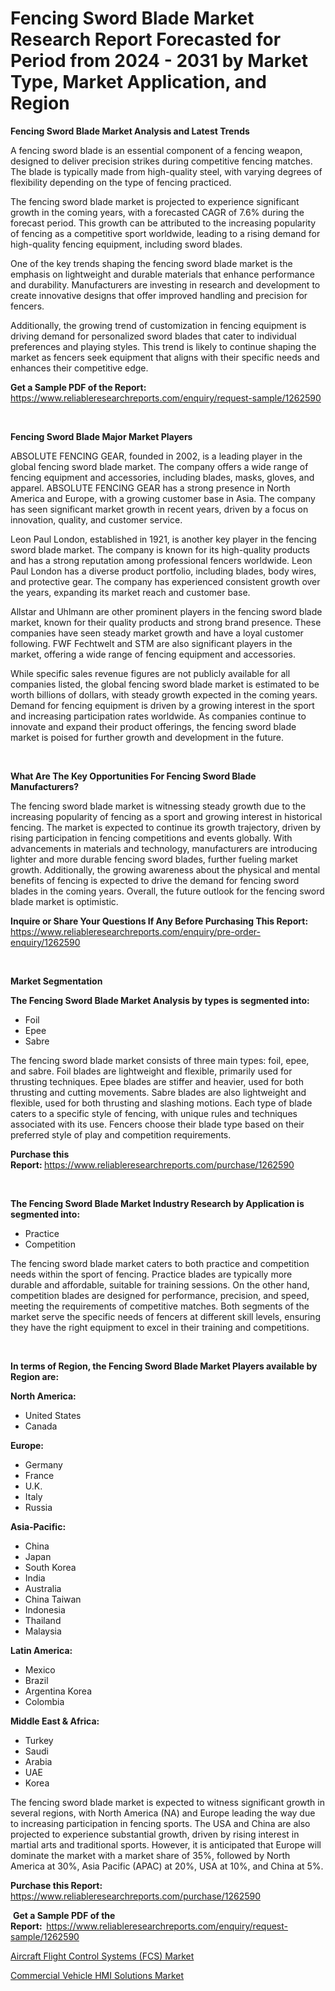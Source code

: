 <p><h1>Fencing Sword Blade Market Research Report Forecasted for Period from 2024 -  2031 by Market Type, Market Application, and Region</h1></p><p><strong>Fencing Sword Blade Market Analysis and Latest Trends</strong></p>
<p><p>A fencing sword blade is an essential component of a fencing weapon, designed to deliver precision strikes during competitive fencing matches. The blade is typically made from high-quality steel, with varying degrees of flexibility depending on the type of fencing practiced.</p><p>The fencing sword blade market is projected to experience significant growth in the coming years, with a forecasted CAGR of 7.6% during the forecast period. This growth can be attributed to the increasing popularity of fencing as a competitive sport worldwide, leading to a rising demand for high-quality fencing equipment, including sword blades.</p><p>One of the key trends shaping the fencing sword blade market is the emphasis on lightweight and durable materials that enhance performance and durability. Manufacturers are investing in research and development to create innovative designs that offer improved handling and precision for fencers.</p><p>Additionally, the growing trend of customization in fencing equipment is driving demand for personalized sword blades that cater to individual preferences and playing styles. This trend is likely to continue shaping the market as fencers seek equipment that aligns with their specific needs and enhances their competitive edge.</p></p>
<p><strong>Get a Sample PDF of the Report:&nbsp;</strong> <a href="https://www.reliableresearchreports.com/enquiry/request-sample/1262590">https://www.reliableresearchreports.com/enquiry/request-sample/1262590</a></p>
<p>&nbsp;</p>
<p><strong>Fencing Sword Blade Major Market Players</strong></p>
<p><p>ABSOLUTE FENCING GEAR, founded in 2002, is a leading player in the global fencing sword blade market. The company offers a wide range of fencing equipment and accessories, including blades, masks, gloves, and apparel. ABSOLUTE FENCING GEAR has a strong presence in North America and Europe, with a growing customer base in Asia. The company has seen significant market growth in recent years, driven by a focus on innovation, quality, and customer service.</p><p>Leon Paul London, established in 1921, is another key player in the fencing sword blade market. The company is known for its high-quality products and has a strong reputation among professional fencers worldwide. Leon Paul London has a diverse product portfolio, including blades, body wires, and protective gear. The company has experienced consistent growth over the years, expanding its market reach and customer base.</p><p>Allstar and Uhlmann are other prominent players in the fencing sword blade market, known for their quality products and strong brand presence. These companies have seen steady market growth and have a loyal customer following. FWF Fechtwelt and STM are also significant players in the market, offering a wide range of fencing equipment and accessories.</p><p>While specific sales revenue figures are not publicly available for all companies listed, the global fencing sword blade market is estimated to be worth billions of dollars, with steady growth expected in the coming years. Demand for fencing equipment is driven by a growing interest in the sport and increasing participation rates worldwide. As companies continue to innovate and expand their product offerings, the fencing sword blade market is poised for further growth and development in the future.</p></p>
<p>&nbsp;</p>
<p><strong>What Are The Key Opportunities For Fencing Sword Blade Manufacturers?</strong></p>
<p><p>The fencing sword blade market is witnessing steady growth due to the increasing popularity of fencing as a sport and growing interest in historical fencing. The market is expected to continue its growth trajectory, driven by rising participation in fencing competitions and events globally. With advancements in materials and technology, manufacturers are introducing lighter and more durable fencing sword blades, further fueling market growth. Additionally, the growing awareness about the physical and mental benefits of fencing is expected to drive the demand for fencing sword blades in the coming years. Overall, the future outlook for the fencing sword blade market is optimistic.</p></p>
<p><strong>Inquire or Share Your Questions If Any Before Purchasing This Report:</strong> <a href="https://www.reliableresearchreports.com/enquiry/pre-order-enquiry/1262590">https://www.reliableresearchreports.com/enquiry/pre-order-enquiry/1262590</a></p>
<p>&nbsp;</p>
<p><strong>Market Segmentation</strong></p>
<p><strong>The Fencing Sword Blade Market Analysis by types is segmented into:</strong></p>
<p><ul><li>Foil</li><li>Epee</li><li>Sabre</li></ul></p>
<p><p>The fencing sword blade market consists of three main types: foil, epee, and sabre. Foil blades are lightweight and flexible, primarily used for thrusting techniques. Epee blades are stiffer and heavier, used for both thrusting and cutting movements. Sabre blades are also lightweight and flexible, used for both thrusting and slashing motions. Each type of blade caters to a specific style of fencing, with unique rules and techniques associated with its use. Fencers choose their blade type based on their preferred style of play and competition requirements.</p></p>
<p><strong>Purchase this Report:&nbsp;</strong><a href="https://www.reliableresearchreports.com/purchase/1262590">https://www.reliableresearchreports.com/purchase/1262590</a></p>
<p>&nbsp;</p>
<p><strong>The Fencing Sword Blade Market Industry Research by Application is segmented into:</strong></p>
<p><ul><li>Practice</li><li>Competition</li></ul></p>
<p><p>The fencing sword blade market caters to both practice and competition needs within the sport of fencing. Practice blades are typically more durable and affordable, suitable for training sessions. On the other hand, competition blades are designed for performance, precision, and speed, meeting the requirements of competitive matches. Both segments of the market serve the specific needs of fencers at different skill levels, ensuring they have the right equipment to excel in their training and competitions.</p></p>
<p>&nbsp;</p>
<p><strong>In terms of Region, the Fencing Sword Blade Market Players available by Region are:</strong></p>
<p>
    <p> <strong> North America: </strong>
        <ul>
            <li>United States</li>
            <li>Canada</li>
        </ul>
        </p> 
    <p> <strong> Europe: </strong>
        <ul>
            <li>Germany</li>
            <li>France</li>
            <li>U.K.</li>
            <li>Italy</li>
            <li>Russia</li>
        </ul>
        </p> 
    <p> <strong> Asia-Pacific: </strong>
        <ul>
            <li>China</li>
            <li>Japan</li>
            <li>South Korea</li>
            <li>India</li>
            <li>Australia</li>
            <li>China Taiwan</li>
            <li>Indonesia</li>
            <li>Thailand</li>
            <li>Malaysia</li>
        </ul>
        </p> 
    <p> <strong> Latin America: </strong>
        <ul>
            <li>Mexico</li>
            <li>Brazil</li>
            <li>Argentina Korea</li>
            <li>Colombia</li>
        </ul>
        </p> 
    <p> <strong> Middle East & Africa: </strong>
        <ul>
            <li>Turkey</li>
            <li>Saudi</li>
            <li>Arabia</li>
            <li>UAE</li>
            <li>Korea</li>
        </ul>
    </p>
    </p>
<p><p>The fencing sword blade market is expected to witness significant growth in several regions, with North America (NA) and Europe leading the way due to increasing participation in fencing sports. The USA and China are also projected to experience substantial growth, driven by rising interest in martial arts and traditional sports. However, it is anticipated that Europe will dominate the market with a market share of 35%, followed by North America at 30%, Asia Pacific (APAC) at 20%, USA at 10%, and China at 5%.</p></p>
<p><strong>Purchase this Report: </strong><a href="https://www.reliableresearchreports.com/purchase/1262590">https://www.reliableresearchreports.com/purchase/1262590</a></p>
<p>&nbsp;<strong>Get a Sample PDF of the Report:&nbsp;&nbsp;</strong><a href="https://www.reliableresearchreports.com/enquiry/request-sample/1262590">https://www.reliableresearchreports.com/enquiry/request-sample/1262590</a></p>
<p><strong></strong></p>
<p><p><a href="https://lydian-appliance-61d.notion.site/Aircraft-Flight-Control-Systems-FCS-Market-Size-Furnishes-Valuable-Information-Encompassing-Market-690d2ff8d0d547f5b285913067b7ded3">Aircraft Flight Control Systems (FCS) Market</a></p><p><a href="https://forested-sushi-9b0.notion.site/Commercial-Vehicle-HMI-Solutions-Market-Size-Focuses-on-Market-Dynamics-In-Depth-Analysis-and-Futur-9878bd9692b94eeb841958a2d481b70e">Commercial Vehicle HMI Solutions Market</a></p></p>